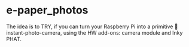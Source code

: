 # e-paper_photos

The idea is to TRY, if you can turn your Raspberry Pi into a primitive 🦕 instant-photo-camera, using the HW add-ons: camera module and Inky PHAT.
